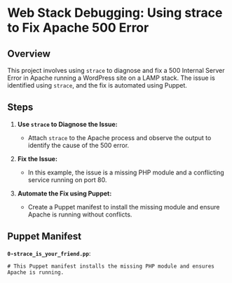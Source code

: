 # Web Stack Debugging: Using strace to Fix Apache 500 Error

## Overview

This project involves using `strace` to diagnose and fix a 500 Internal Server Error in Apache running a WordPress site on a LAMP stack. The issue is identified using `strace`, and the fix is automated using Puppet.

## Steps

1. **Use `strace` to Diagnose the Issue:**
   - Attach `strace` to the Apache process and observe the output to identify the cause of the 500 error.

2. **Fix the Issue:**
   - In this example, the issue is a missing PHP module and a conflicting service running on port 80.

3. **Automate the Fix using Puppet:**
   - Create a Puppet manifest to install the missing module and ensure Apache is running without conflicts.

## Puppet Manifest

**`0-strace_is_your_friend.pp`**:

```puppet
# This Puppet manifest installs the missing PHP module and ensures Apache is running.
